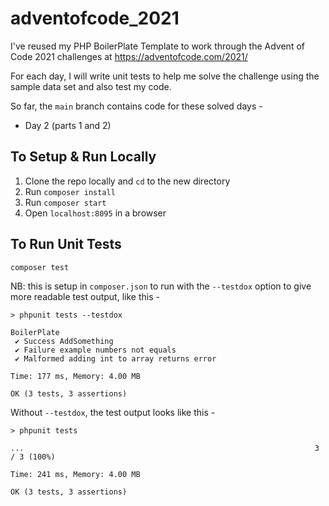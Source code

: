 # adventofcode_2021

I've reused my PHP BoilerPlate Template to work through the Advent of Code 2021 challenges at https://adventofcode.com/2021/

For each day, I will write unit tests to help me solve the challenge using the sample data set and also test my code.

So far, the `main` branch contains code for these solved days -
- Day 2 (parts 1 and 2)

## To Setup & Run Locally

1. Clone the repo locally and `cd` to the new directory
2. Run `composer install`
3. Run `composer start`
4. Open `localhost:8095` in a browser

## To Run Unit Tests

`composer test`

NB: this is setup in `composer.json` to run with the `--testdox` option to give more readable test output, like this -
```
> phpunit tests --testdox

BoilerPlate
 ✔ Success AddSomething
 ✔ Failure example numbers not equals
 ✔ Malformed adding int to array returns error

Time: 177 ms, Memory: 4.00 MB

OK (3 tests, 3 assertions)
```

Without `--testdox`, the test output looks like this - 
```
> phpunit tests

...                                                                 3 / 3 (100%)

Time: 241 ms, Memory: 4.00 MB

OK (3 tests, 3 assertions)
```
